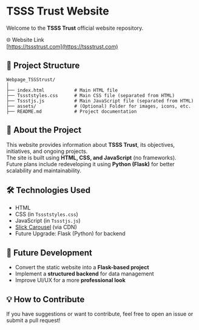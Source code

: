 # TSSS Trust Website

Welcome to the **TSSS Trust** official website repository.

🌐 Website Link  
[https://tssstrust.com](https://tssstrust.com)

## 📁 Project Structure

```
Webpage_TSSStrust/
│
├── index.html           # Main HTML file
├── Tssststyles.css      # Main CSS file (separated from HTML)
├── Tssstjs.js           # Main JavaScript file (separated from HTML)
├── assets/              # (Optional) Folder for images, icons, etc.
├── README.md            # Project documentation
```

## 📌 About the Project

This website provides information about **TSSS Trust**, its objectives, initiatives, and ongoing projects.  
The site is built using **HTML, CSS, and JavaScript** (no frameworks).  
Future plans include redeveloping it using **Python (Flask)** for better scalability and maintainability.

## 🛠️ Technologies Used

- HTML  
- CSS (in `Tssststyles.css`)
- JavaScript (in `Tssstjs.js`)
- [Slick Carousel](https://kenwheeler.github.io/slick/) (via CDN)
- Future Upgrade: Flask (Python) for backend

## 🚀 Future Development

- Convert the static website into a **Flask-based project**
- Implement a **structured backend** for data management
- Improve UI/UX for a more **professional look**

## 💡 How to Contribute

If you have suggestions or want to contribute, feel free to open an issue or submit a pull request!
